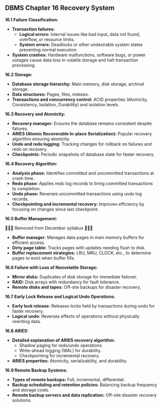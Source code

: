 ## DBMS Chapter 16 Recovery System

**16.1 Failure Classification:**

* **Transaction failures:**
    * **Logical errors:** Internal issues like bad input, data not found, overflow, or resource limits.
    * **System errors:** Deadlocks or other undesirable system states preventing normal execution.
* **System crashes:** Hardware malfunctions, software bugs, or power outages cause data loss in volatile storage and halt transaction processing.

**16.2 Storage:**

* **Database storage hierarchy:** Main memory, disk storage, archival storage.
* **Data structures:** Pages, files, indexes.
* **Transactions and concurrency control:** ACID properties (Atomicity, Consistency, Isolation, Durability) and isolation levels.

**16.3 Recovery and Atomicity:**

* **Recovery manager:** Ensures the database remains consistent despite failures.
* **ARIES (Atomic Recoverable In-place Serialization):** Popular recovery algorithm ensuring atomicity.
* **Undo and redo logging:** Tracking changes for rollback on failures and redo on recovery.
* **Checkpoints:** Periodic snapshots of database state for faster recovery.

**16.4 Recovery Algorithm:**

* **Analysis phase:** Identifies committed and uncommitted transactions at crash time.
* **Redo phase:** Applies redo log records to bring committed transactions to completion.
* **Undo phase:** Reverses uncommitted transactions using undo log records.
* **Checkpointing and incremental recovery:** Improves efficiency by focusing on changes since last checkpoint.

**16.5 Buffer Management:**

🚨🚨🚨 Removed from December syllabus 🚨🚨🚨

* **Buffer manager:** Manages data pages in main memory buffers for efficient access.
* **Dirty page table:** Tracks pages with updates needing flush to disk.
* **Buffer replacement strategies:** LRU, MRU, CLOCK, etc., to determine pages to evict when buffer fills.

**16.6 Failure with Loss of Nonvolatile Storage:**

* **Mirror disks:** Duplicates of disk storage for immediate failover.
* **RAID:** Disk arrays with redundancy for fault tolerance.
* **Remote disks and tapes:** Off-site backups for disaster recovery.

**16.7 Early Lock Release and Logical Undo Operations:**

* **Early lock release:** Releases locks held by transactions during undo for faster recovery.
* **Logical undo:** Reverses effects of operations without physically rewriting data.

**16.8 ARIES:**

* **Detailed explanation of ARIES recovery algorithm:**
    * Shadow paging for redo/undo operations.
    * Write-ahead logging (WAL) for durability.
    * Checkpointing for incremental recovery.
* **ARIES properties:** Atomicity, serializability, and durability.

**16.9 Remote Backup Systems:**

* **Types of remote backups:** Full, incremental, differential.
* **Backup scheduling and retention policies:** Balancing backup frequency and storage costs.
* **Remote backup servers and data replication:** Off-site disaster recovery solutions.